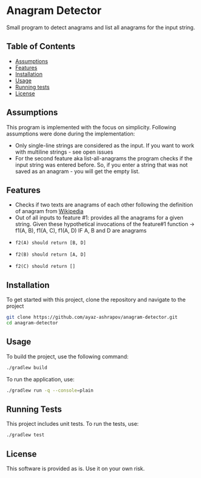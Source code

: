 # Anagram Detector

Small program to detect anagrams and list all anagrams for the input string.

## Table of Contents

- [Assumptions](#assumptions)
- [Features](#features)
- [Installation](#installation)
- [Usage](#usage)
- [Running tests](#running-tests)
- [License](#license)

## Assumptions

This program is implemented with the focus on simplicity.
Following assumptions were done during the implementation:
- Only single-line strings are considered as the input. If you want to work with multiline strings - see open issues
- For the second feature aka list-all-anagrams the program checks if the input string was entered before. 
So, if you enter a string that was not saved as an anagram - you will get the empty list.

## Features

- Checks if two texts are anagrams of each other following the definition of anagram from [Wikipedia](https://en.wikipedia.org/wiki/Anagram)
- Out of all inputs to feature #1: provides all the anagrams for a given string. Given these hypothetical invocations of the feature#1 function -> f1(A, B), f1(A, C), f1(A, D) IF A, B and D are anagrams
*     f2(A) should return [B, D] 
*     f2(B) should return [A, D] 
*     f2(C) should return []

## Installation
To get started with this project, clone the repository and navigate to the project

```sh
git clone https://github.com/ayaz-ashrapov/anagram-detector.git
cd anagram-detector
```

## Usage

To build the project, use the following command:

```sh
./gradlew build
```
To run the application, use:

```sh
./gradlew run -q --console=plain
```

## Running Tests

This project includes unit tests. To run the tests, use:

```sh
./gradlew test
```

## License

This software is provided as is. Use it on your own risk.
